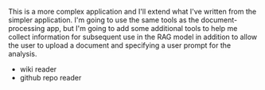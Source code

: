 This is a more complex application and I'll extend what I've written from the simpler application. I'm going to use the same tools as the document-processing app, but I'm going to add some additional tools to help me collect information for subsequent use in the RAG model in addition to allow the user to upload a document and specifying a user prompt for the analysis.

* wiki reader
* github repo reader

